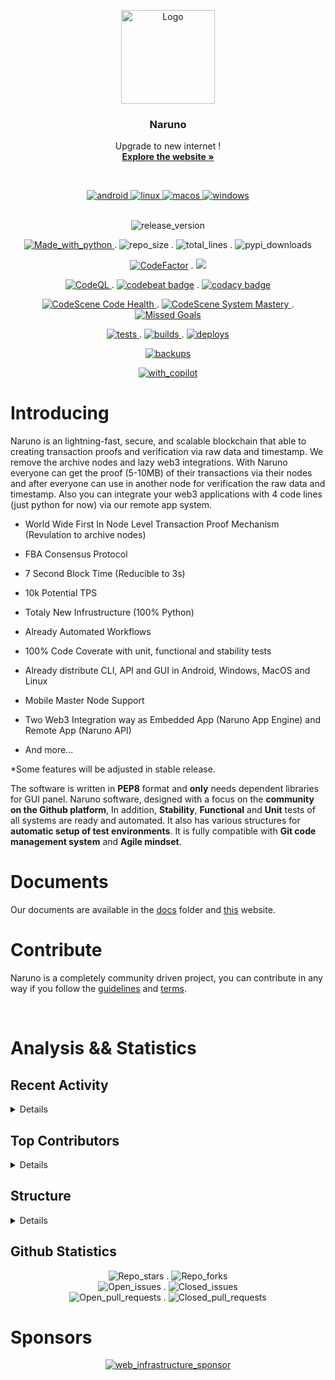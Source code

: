 <p align="center">
  <a href="https://github.com/Naruno/Naruno">
    <img src="https://naruno.org/wp-content/uploads/2023/03/transparant-logo-1.png" alt="Logo" width="150" height="150">
  </a>

  <h3 align="center">Naruno</h3>

  <p align="center">
    Upgrade to new internet !
    <br />
    <a href="https://naruno.org/"><strong>Explore the website »</strong></a>
    <br />
    </p>
    <br>
    <p align="center">
    <a href="https://docs.naruno.org/getting-started/installations/downloads.html#dowloads-for-users">
    <img src="https://img.shields.io/badge/Android-3DDC84?style=for-the-badge&logo=android&logoColor=white" alt="android">
    </a>
    <a href="https://docs.naruno.org/getting-started/installations/downloads.html#dowloads-for-users">
   <img src="https://img.shields.io/badge/Linux-FCC624?style=for-the-badge&logo=linux&logoColor=black" alt="linux">
   </a>
   <a href="https://docs.naruno.org/getting-started/installations/downloads.html#dowloads-for-users">
   <img src="https://img.shields.io/badge/mac%20os-000000?style=for-the-badge&logo=apple&logoColor=white" alt="macos">
   </a>
   <a href="https://docs.naruno.org/getting-started/installations/downloads.html#dowloads-for-users">
   <img src="https://img.shields.io/badge/Windows-0078D6?style=for-the-badge&logo=windows&logoColor=white" alt="windows">
   </a>
  <br> <br>

  </p>
  <p align="center">
  <img src="https://img.shields.io/github/v/release/Naruno/Naruno" alt="release_version">
  </p>
  <p align="center">
  <a href="https://www.python.org/">
  <img src="https://img.shields.io/badge/Made%20with-Python-1f425f.svg" alt="Made_with_python">
  </a>
  .
  <img src="https://img.shields.io/github/repo-size/Naruno/Naruno" alt="repo_size">
  .
  <img  src="https://img.shields.io/tokei/lines/github/Naruno/Naruno" alt="total_lines">
  .
  <img src="https://static.pepy.tech/personalized-badge/naruno?period=total&units=international_system&left_color=grey&right_color=blue&left_text=PyPI%20Downloads" alt="pypi_downloads">
  </p>

  <p align="center">
  <a href="https://www.codefactor.io/repository/github/naruno/naruno"><img src="https://www.codefactor.io/repository/github/naruno/naruno/badge" alt="CodeFactor" /></a>
  .
  <a href="https://codecov.io/gh/Naruno/Naruno" >
   <img src="https://codecov.io/gh/Naruno/Naruno/branch/master/graph/badge.svg?token=YT9JQFBIPN"/>
   </a>
  </p>

  <p align="center">
    <a href="https://github.com/Naruno/Naruno/actions/workflows/codeql-analysis.yml">
  <img src="https://github.com/Naruno/Naruno/actions/workflows/codeql-analysis.yml/badge.svg" alt="CodeQL">
  </a>
  .
  <a href="https://codebeat.co/projects/github-com-naruno-naruno-master"><img alt="codebeat badge" src="https://codebeat.co/badges/de3a4741-5829-4fbd-9eaf-6ca26689586e" /></a>
  .
  <a href="https://www.codacy.com/gh/Naruno/Naruno/dashboard?utm_source=github.com&amp;utm_medium=referral&amp;utm_content=Naruno/Naruno&amp;utm_campaign=Badge_Grade"><img  alt="codacy badge" src="https://app.codacy.com/project/badge/Grade/b6a1e33964ac4759bc36a02763ca9bcb"/></a>
  </p>

  <p align="center">
  <a href="https://codescene.io/projects/23147/architecture/biomarkers?component=Naruno">
  <img alt="CodeScene Code Health" src="https://codescene.io/projects/23147/status-badges/code-health?component-name=Naruno">
</a>
  .
  <a href="https://codescene.io/projects/23147/">
  <img alt="CodeScene System Mastery" src="https://codescene.io/projects/23147/status-badges/system-mastery?component-name=Naruno">
</a>
  .
  <a href="https://codescene.io/projects/23147"><img src="https://codescene.io/projects/23147/status-badges/missed-goals" alt="Missed Goals"></a>
  </p>

  <p align="center">
   <a href="https://github.com/Naruno/Naruno/actions/workflows/tests.yml">
  <img src="https://github.com/Naruno/Naruno/actions/workflows/tests.yml/badge.svg" alt="tests">
  <a/>
     .
   <a href="https://github.com/Naruno/Naruno/actions/workflows/builds.yml">
  <img src="https://github.com/Naruno/Naruno/actions/workflows/builds.yml/badge.svg" alt="builds">
  <a/>
  .
   <a href="https://github.com/Naruno/Naruno/actions/workflows/deploys.yml">
  <img src="https://github.com/Naruno/Naruno/actions/workflows/deploys.yml/badge.svg" alt="deploys">
  <a/>
  </p>
  <p align="center">
  <a href="https://cloudback.it">
  <img src="https://cloudback.it/badge/Naruno/Naruno" alt="backups">
  </a>
  </p>

  <p align="center">
   <a href="https://github.com/features/copilot/">
  <img src="https://img.shields.io/badge/With-Copilot-292242" alt="with_copilot">
  <a/>
  </p>

# Introducing

Naruno is an lightning-fast, secure, and scalable blockchain that able to creating transaction proofs and verification via raw data and timestamp. We remove the archive nodes and lazy web3 integrations. With Naruno everyone can get the proof (5-10MB) of their transactions via their nodes and after everyone can use in another node for verification the raw data and timestamp. Also you can integrate your web3 applications with 4 code lines (just python for now) via our remote app system.

- World Wide First In Node Level Transaction Proof Mechanism (Revulation to archive nodes)

- FBA Consensus Protocol
- 7 Second Block Time (Reducible to 3s)
- 10k Potential TPS

- Totaly New Infrustructure (100% Python)
- Already Automated Workflows
- 100% Code Coverate with unit, functional and stability tests
- Already distribute CLI, API and GUI in Android, Windows, MacOS and Linux

- Mobile Master Node Support
- Two Web3 Integration way as Embedded App (Naruno App Engine) and Remote App (Naruno API)

- And more... 

\*Some features will be adjusted in stable release.

The software is written in **PEP8** format and **only** needs dependent libraries for GUI panel. Naruno software, designed with a focus on the **community on the Github platform**, In addition, **Stability**, **Functional** and **Unit** tests of all systems are ready and automated. It also has various structures for **automatic setup of test environments**. It is fully compatible with **Git code management system** and **Agile mindset**.



# Documents

Our documents are available in the [docs](https://github.com/Naruno/Naruno/tree/master/docs) folder and [this](https://docs.naruno.org/) website.

# Contribute

Naruno is a completely community driven project, you can contribute in any way if you follow the [guidelines](https://github.com/Naruno/Naruno/blob/master/CONTRIBUTING.md) and [terms](https://github.com/Naruno/Naruno/blob/master/CODE_OF_CONDUCT.md).

<br />

# Analysis && Statistics

## Recent Activity

<details>

## [![Repography logo](https://images.repography.com/logo.svg)](https://repography.com) / Recent activity [![Time period](https://images.repography.com/22744517/Naruno/Naruno/recent-activity/c5bdec035b13c76d31dd5333396957cc_badge.svg)](https://repography.com)

[![Timeline graph](https://images.repography.com/22744517/Naruno/Naruno/recent-activity/c5bdec035b13c76d31dd5333396957cc_timeline.svg)](https://github.com/Naruno/Naruno/commits)
[![Issue status graph](https://images.repography.com/22744517/Naruno/Naruno/recent-activity/c5bdec035b13c76d31dd5333396957cc_issues.svg)](https://github.com/Naruno/Naruno/issues)
[![Pull request status graph](https://images.repography.com/22744517/Naruno/Naruno/recent-activity/c5bdec035b13c76d31dd5333396957cc_prs.svg)](https://github.com/Naruno/Naruno/pulls)
[![Trending topics](https://images.repography.com/22744517/Naruno/Naruno/recent-activity/c5bdec035b13c76d31dd5333396957cc_words.svg)](https://github.com/Naruno/Naruno/commits)
[![Top contributors](https://images.repography.com/22744517/Naruno/Naruno/recent-activity/c5bdec035b13c76d31dd5333396957cc_users.svg)](https://github.com/Naruno/Naruno/graphs/contributors)

</details>

## Top Contributors

<details>

## [![Repography logo](https://images.repography.com/logo.svg)](https://repography.com) / Top contributors

[![Top contributors](https://images.repography.com/22744517/Naruno/Naruno/top-contributors/c5bdec035b13c76d31dd5333396957cc_table.svg)](https://github.com/Naruno/Naruno/graphs/contributors)

</details>

## Structure

<details>

## [![Repography logo](https://images.repography.com/logo.svg)](https://repography.com) / Structure

[![Structure](https://images.repography.com/22744517/Naruno/Naruno/structure/06d5e6e5f3c07b9922b3f3d3e0c91649_table.svg)](https://github.com/Naruno/Naruno)

</details>

## Github Statistics

<p align="center">

  <p align="center">
    <img src="https://img.shields.io/github/stars/Naruno/Naruno?style=social" alt="Repo_stars">
  .
  <img src="https://img.shields.io/github/forks/Naruno/Naruno?style=social" alt="Repo_forks">
    <br />
  <img src="https://img.shields.io/github/issues-raw/Naruno/Naruno" alt="Open_issues">
  .
  <img src="https://img.shields.io/github/issues-closed-raw/Naruno/Naruno" alt="Closed_issues">
    <br />
  <img src="https://img.shields.io/github/issues-pr-raw/Naruno/Naruno" alt="Open_pull_requests">
  .
    <img src="https://img.shields.io/github/issues-pr-closed-raw/Naruno/Naruno" alt="Closed_pull_requests">

<br />
  </p>
</p>

# Sponsors

<p align="center">
   <a href="https://narin.net.tr/">
  <img src="https://naruno.org/goaxisar/2023/03/narinhosting340x120.png" alt="web_infrastructure_sponsor">
  <a/>
  </p>

<br/>
